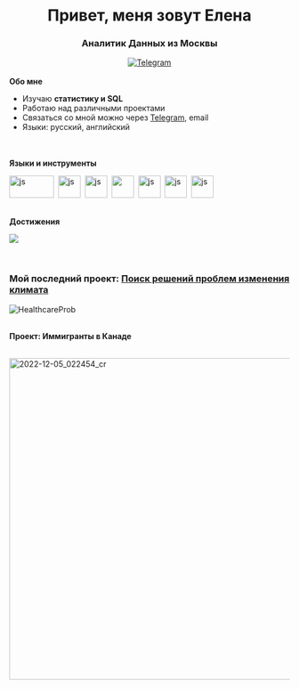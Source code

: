 <div id="header" align="center">
	<h1>Привет, меня зовут Елена</h1>
	<h3>Аналитик Данных из Москвы</h3>
</div>

<div id="socials" align="center">
  <a href="https://t.me/Tigassi">
	  <img src="https://img.shields.io/badge/Telegram-blue?style=for-the-badge&logo=telegram&logoColor=white"       alt="Telegram"/>
  </a></div>

 
<div id="aboutme" 
 
<br>**Обо мне**
-  Изучаю **статистику и SQL**
-  Работаю над различными проектами
-  Связаться со мной можно через [Telegram](https://t.me/tigassi), email
-  Языки: русский, английский

</div>
<br> 

<div id="skills" 
     
<br>**Языки и инструменты**

<img src="https://upload.wikimedia.org/wikipedia/commons/8/87/Sql_data_base_with_logo.png" title="js" width="80" height="40"/>&nbsp; 
<img src="https://cdn.jsdelivr.net/gh/devicons/devicon/icons/python/python-original.svg" title="js" width="40" height="40"/>&nbsp;
<img src="https://findicons.com/files/icons/2795/office_2013_hd/2000/excel.png" title="js" width="40" height="40"/>&nbsp;
<img src="https://user-images.githubusercontent.com/79177126/216817318-dcde5a05-d60e-4bf6-98a7-719b2a00b73c.png" width="40" height="40"/>&nbsp;
<img src="https://cdn.worldvectorlogo.com/logos/tableau-software.svg" title="js" width="40" height="40"/>&nbsp;
<img src="https://cdn.jsdelivr.net/gh/devicons/devicon/icons/git/git-original.svg" title="js" width="40" height="40"/>&nbsp;
<img src="https://cdn.jsdelivr.net/gh/devicons/devicon/icons/jupyter/jupyter-original.svg" title="js" width="40" height="40"/>&nbsp;

<!--- <img src="https://cdn.jsdelivr.net/gh/devicons/devicon/icons/sqlite/sqlite-original-wordmark.svg" title="js" width="40" height="40"/>&nbsp; --->

</div>

<div id="Awards" 
     
<br>**Достижения**

[<img src="https://user-images.githubusercontent.com/79177126/216816890-4f54a973-e898-4e4d-8f83-c08997540d8f.png">](https://www.credly.com/badges/424e9cce-b05c-44c2-a8bc-0ebe42053181/public_url)

</div>

<div id="aboutme" 
 
<br><h3><b>Мой последний проект: [Поиск решений проблем изменения климата](https://github.com/Tiga4ka/ClimateSolutions#readme/) </b></h3>
![HealthcareProb](https://user-images.githubusercontent.com/79177126/212710154-13bfbb6e-4472-488c-9580-26d7b0848d86.png)



</div>

<br>

<div id="viz" 
<br><b>Проект: Иммигранты в Канаде</b>

<br><img width="578" alt="2022-12-05_022454_cr" src="https://user-images.githubusercontent.com/79177126/210349200-19b539b3-693b-478b-8ab8-9575bd9c9e98.png">
</div>

